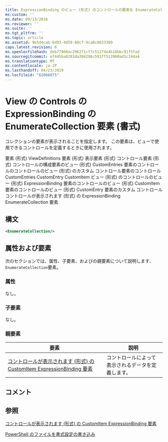 ```yaml
---
title: ExpressionBinding のビュー (形式) のコントロールの要素を EnumerateCollection |Microsoft Docs
ms.custom: ''
ms.date: 09/13/2016
ms.reviewer: ''
ms.suite: ''
ms.tgt_pltfrm: ''
ms.topic: article
ms.assetid: 9e5d4cab-6d93-4d59-80cf-9ca0c0633309
caps.latest.revision: 6
ms.openlocfilehash: deb77960ac2962f1cf7c51274e4b18bbc91f5fad
ms.sourcegitcommit: e7445ba8203da304286c591ff513900ad1c244a4
ms.translationtype: MT
ms.contentlocale: ja-JP
ms.lasthandoff: 04/23/2019
ms.locfileid: "62066075"
---
```

# <a name="enumeratecollection-element-for-expressionbinding-for-controls-for-view-format"></a>View の Controls の ExpressionBinding の EnumerateCollection 要素 (書式)

コレクションの要素が表示されることを指定します。 この要素は、ビューで使用できるコントロールを定義するときに使用されます。

要素 (形式) ViewDefinitions 要素 (形式) 表示要素 (形式) コントロール要素 (形式) コントロールの構成要素のビュー (形式) CustomEntries 要素のコントロールのコントロールのビュー (形式) のカスタム コントロール要素のコントロールCustomEntries CustomEntry CustomItem ビュー (形式) のコントロールのビュー (形式) ExpressionBinding 要素のコントロールのビュー (形式) CustomItem 要素のコントロールのビュー (形式) CustomEntry 要素のカスタム コントロールコントロールが表示されます (形式) の ExpressionBinding EnumerateCollection 要素

## <a name="syntax"></a>構文

```xml
<EnumerateCollection/>
```

## <a name="attributes-and-elements"></a>属性および要素

次のセクションでは、属性、子要素、およびの親要素について説明します、`EnumerateCollection`要素。

### <a name="attributes"></a>属性

なし。

### <a name="child-elements"></a>子要素

なし。

### <a name="parent-elements"></a>親要素

|要素|説明|
|-------------|-----------------|
|[コントロールが表示されます (形式) の CustomItem ExpressionBinding 要素](./expressionbinding-element-for-customitem-for-controls-for-view-format.md)|コントロールによって表示されるデータを定義します。|

## <a name="remarks"></a>コメント

## <a name="see-also"></a>参照

[コントロールが表示されます (形式) の CustomItem ExpressionBinding 要素](./expressionbinding-element-for-customitem-for-controls-for-view-format.md)

[PowerShell のファイルを書式設定の書き込み](./writing-a-powershell-formatting-file.md)
